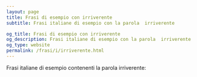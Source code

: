 ```yaml
---
layout: page
title: Frasi di esempio con irriverente 
subtitle: Frasi italiane di esempio con la parola  irriverente

og_title: Frasi di esempio con irriverente 
og_description: Frasi italiane di esempio con la parola  irriverente
og_type: website
permalink: /frasi/i/irriverente.html
---
```


Frasi italiane di esempio contenenti la parola irriverente:


